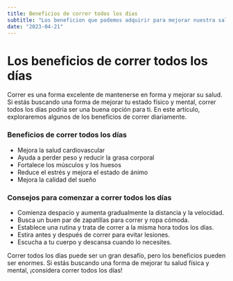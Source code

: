 ```yaml
---
title: Beneficios de correr todos los dias
subtitle: "Los beneficion que podemos adquirir para mejorar nuestra salud realizandolo todo los dias"
date: "2023-04-21"
---
```


# Los beneficios de correr todos los días

Correr es una forma excelente de mantenerse en forma y mejorar su salud. Si estás buscando una forma de mejorar tu estado físico y mental, correr todos los días podría ser una buena opción para ti. En este artículo, exploraremos algunos de los beneficios de correr diariamente.

### Beneficios de correr todos los días

- Mejora la salud cardiovascular
- Ayuda a perder peso y reducir la grasa corporal
- Fortalece los músculos y los huesos
- Reduce el estrés y mejora el estado de ánimo
- Mejora la calidad del sueño

### Consejos para comenzar a correr todos los días

- Comienza despacio y aumenta gradualmente la distancia y la velocidad.
- Busca un buen par de zapatillas para correr y ropa cómoda.
- Establece una rutina y trata de correr a la misma hora todos los días.
- Estira antes y después de correr para evitar lesiones.
- Escucha a tu cuerpo y descansa cuando lo necesites.

Correr todos los días puede ser un gran desafío, pero los beneficios pueden ser enormes. Si estás buscando una forma de mejorar tu salud física y mental, ¡considera correr todos los días!
